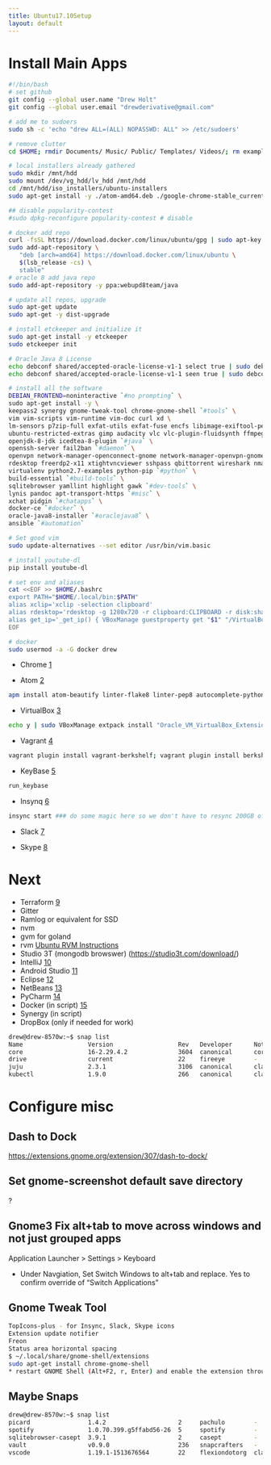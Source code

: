 ```yaml
---
title: Ubuntu17.10Setup
layout: default
---
```


Install Main Apps
=================

``` bash
#!/bin/bash
# set github
git config --global user.name "Drew Holt"
git config --global user.email "drewderivative@gmail.com"

# add me to sudoers
sudo sh -c 'echo "drew ALL=(ALL) NOPASSWD: ALL" >> /etc/sudoers'

# remove clutter
cd $HOME; rmdir Documents/ Music/ Public/ Templates/ Videos/; rm examples.desktop

# local installers already gathered
sudo mkdir /mnt/hdd
sudo mount /dev/vg_hdd/lv_hdd /mnt/hdd
cd /mnt/hdd/iso_installers/ubuntu-installers
sudo apt-get install -y ./atom-amd64.deb ./google-chrome-stable_current_amd64.deb ./insync_1.4.4.37065-artful_amd64.deb ./slack-desktop-3.1.0-amd64.deb ./vagrant_2.0.3_x86_64.deb ./virtualbox-5.2_5.2.8-121009_Ubuntu_zesty_amd64.deb ./skypeforlinux-64.deb ./keybase_amd64.deb

## disable popularity-contest
#sudo dpkg-reconfigure popularity-contest # disable

# docker add repo
curl -fsSL https://download.docker.com/linux/ubuntu/gpg | sudo apt-key add -
sudo add-apt-repository \
   "deb [arch=amd64] https://download.docker.com/linux/ubuntu \
   $(lsb_release -cs) \
   stable"
# oracle 8 add java repo
sudo add-apt-repository -y ppa:webupd8team/java

# update all repos, upgrade
sudo apt-get update
sudo apt-get -y dist-upgrade

# install etckeeper and initialize it
sudo apt-get install -y etckeeper
sudo etckeeper init

# Oracle Java 8 License
echo debconf shared/accepted-oracle-license-v1-1 select true | sudo debconf-set-selections
echo debconf shared/accepted-oracle-license-v1-1 seen true | sudo debconf-set-selections

# install all the software
DEBIAN_FRONTEND=noninteractive `#no prompting` \
sudo apt-get install -y \
keepass2 synergy gnome-tweak-tool chrome-gnome-shell `#tools` \
vim vim-scripts vim-runtime vim-doc curl xd \
lm-sensors p7zip-full exfat-utils exfat-fuse encfs libimage-exiftool-perl `#systools` \
ubuntu-restricted-extras gimp audacity vlc vlc-plugin-fluidsynth ffmpeg atomicparsley `#media` \
openjdk-8-jdk icedtea-8-plugin `#java` \
openssh-server fail2ban `#daemon` \
openvpn network-manager-openconnect-gnome network-manager-openvpn-gnome `#network-client` \
rdesktop freerdp2-x11 xtightvncviewer sshpass qbittorrent wireshark nmap nikto chkrootkit wavemon namebench apache2-utils mailutils `#netutils` \
virtualenv python2.7-examples python-pip `#python` \
build-essential `#build-tools` \
sqlitebrowser yamllint highlight gawk `#dev-tools` \
lynis pandoc apt-transport-https `#misc` \
xchat pidgin `#chatapps` \
docker-ce `#docker` \
oracle-java8-installer `#oraclejava8` \
ansible `#automation`

# Set good vim
sudo update-alternatives --set editor /usr/bin/vim.basic

# install youtube-dl
pip install youtube-dl

# set env and aliases
cat <<EOF >> $HOME/.bashrc
export PATH="$HOME/.local/bin:$PATH"
alias xclip='xclip -selection clipboard'
alias rdesktop='rdesktop -g 1280x720 -r clipboard:CLIPBOARD -r disk:share=/home/drew'
alias get_ip='_get_ip() { VBoxManage guestproperty get "$1" "/VirtualBox/GuestInfo/Net/1/V4/IP";}; _get_ip'
EOF

# docker
sudo usermod -a -G docker drew
```

-   Chrome [1](https://www.google.com/chrome/)

<!-- -->

-   Atom [2](https://atom.io/)

``` bash
apm install atom-beautify linter-flake8 linter-pep8 autocomplete-python django-templates script-runner teletype
```

-   VirtualBox [3](https://www.virtualbox.org/)

``` bash
echo y | sudo VBoxManage extpack install "Oracle_VM_VirtualBox_Extension_Pack-5.2.8.vbox-extpack"
```

-   Vagrant [4](https://www.vagrantup.com/)

``` bash
vagrant plugin install vagrant-berkshelf; vagrant plugin install berkshelf
```

-   KeyBase [5](https://keybase.io)

``` bash
run_keybase
```

-   Insynq [6](https://www.insynchq.com/downloads)

``` bash
insync start ### do some magic here so we don't have to resync 200GB of google drive
```

-   Slack [7](https://slack.com/downloads/linux)

<!-- -->

-   Skype [8](https://www.skype.com/en/get-skype/skype-for-linux/)

Next
====

-   Terraform [9](https://www.terraform.io/)
-   Gitter
-   Ramlog or equivalent for SSD
-   nvm
-   gvm for goland
-   rvm [Ubuntu RVM Instructions](https://github.com/rvm/ubuntu_rvm)
-   Studio 3T (mongodb browswer) (https://studio3t.com/download/)
-   IntelliJ [10](https://www.jetbrains.com/idea/download/)
-   Android Studio [11](https://developer.android.com/studio/index.html)
-   Eclipse [12](https://www.eclipse.org/)
-   NetBeans [13](https://netbeans.org/downloads/)
-   PyCharm
    [14](https://www.jetbrains.com/pycharm/download/#section=linux)
-   Docker (in script)
    [15](https://docs.docker.com/install/linux/docker-ce/ubuntu/#upgrade-docker-ce)
-   Synergy (in script)
-   DropBox (only if needed for work)

``` bash
drew@drew-8570w:~$ snap list
Name                  Version                  Rev   Developer      Notes
core                  16-2.29.4.2              3604  canonical      core
drive                 current                  22    fireeye        -
juju                  2.3.1                    3106  canonical      classic
kubectl               1.9.0                    266   canonical      classic
```

Configure misc
==============

Dash to Dock
------------

<https://extensions.gnome.org/extension/307/dash-to-dock/>

Set gnome-screenshot default save directory
-------------------------------------------

?

Gnome3 Fix alt+tab to move across windows and not just grouped apps
-------------------------------------------------------------------

Application Launcher &gt; Settings &gt; Keyboard

-   Under Navgiation, Set Switch Windows to alt+tab and replace. Yes to
    confirm override of “Switch Applications”

Gnome Tweak Tool
----------------

``` bash
TopIcons-plus - for Insync, Slack, Skype icons
Extension update notifier
Freon
Status area horizontal spacing
$ ~/.local/share/gnome-shell/extensions
sudo apt-get install chrome-gnome-shell
* restart GNOME Shell (Alt+F2, r, Enter) and enable the extension through gnome-tweak-tool.
```

Maybe Snaps
-----------

``` bash
drew@drew-8570w:~$ snap list
picard                1.4.2                    2     pachulo        -
spotify               1.0.70.399.g5ffabd56-26  5     spotify        -
sqlitebrowser-casept  3.9.1                    2     casept         -
vault                 v0.9.0                   236   snapcrafters   -
vscode                1.19.1-1513676564        22    flexiondotorg  classic
```
